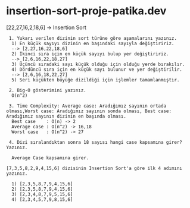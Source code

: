 # insertion-sort-proje-patika.dev

  [22,27,16,2,18,6] -> Insertion Sort
    
     1. Yukarı verilen dizinin sort türüne göre aşamalarını yazınız.
      1) En küçük sayıyı dizinin en başındaki sayıyla değiştiririz.
      --> [2,27,16,22,18,6]
      2) İkinci sıra için en küçük sayıyı bulup yer değiştiririz.
      --> [2,6,16,22,18,27]
      3) Üçüncü sıradaki sayı küçük olduğu için olduğu yerde bırakılır.
      4) Dördüncü sıra için en küçük sayı bulunur ve yer değiştirilir.
      --> [2,6,16,18,22,27]
      5) Seri küçükten büyüğe dizildiği için işlemler tamamlanmıştır.
   
     2. Big-O gösterimini yazınız. 
      O(n^2)
     
     3. Time Complexity: Average case: Aradığımız sayının ortada olması,Worst case: Aradığımız sayının sonda olması, Best case: Aradığımız sayının dizinin en başında olması.
      Best case    : O(n) -> 2
      Average case : O(n^2) -> 16,18
      Worst case   : O(n^2) -> 27
     
     4. Dizi sıralandıktan sonra 18 sayısı hangi case kapsamına girer? Yazınız.
     
      Average Case kapsamına girer.
      
    [7,3,5,8,2,9,4,15,6] dizisinin Insertion Sort'a göre ilk 4 adımını yazınız.
    
      1) [2,3,5,8,7,9,4,15,6]
      2) [2,3,5,8,7,9,4,15,6]
      3) [2,3,4,8,7,9,5,15,6]
      4) [2,3,4,5,7,9,8,15,6]
